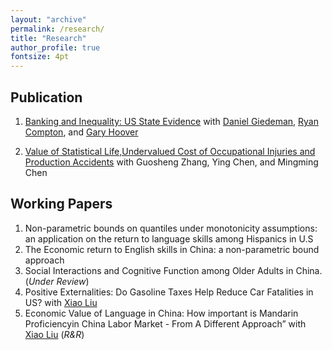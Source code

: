 ```yaml
---
layout: "archive"
permalink: /research/
title: "Research"
author_profile: true
fontsize: 4pt
---
```


## Publication

1. [Banking and Inequality: US State Evidence](https://www.tandfonline.com/doi/pdf/10.1016/j.soscij.2018.07.002?needAccess=true) with [Daniel Giedeman](https://www.gvsu.edu/seidman/facultystaff-directory-195.htm?recordId_1=7301B0CC-6EC1-669E-763A804E0CAD3C75), [Ryan Compton](https://ryancompton.wordpress.com/), and [Gary Hoover](https://sites.google.com/site/garyhoovereconomics/)

2. [Value of Statistical Life,Undervalued Cost of Occupational Injuries and Production Accidents](http://www.erj.cn/en/IssueInfo.aspx?m=20181008131700163948) with Guosheng Zhang, Ying Chen, and Mingming Chen

## Working Papers
1. Non-parametric bounds on quantiles under monotonicity assumptions: an application on the return to language skills among Hispanics in U.S
2. The Economic return to English skills in China: a non-parametric bound approach
3. Social Interactions and Cognitive Function among Older Adults in China. (*Under Review*)
4. Positive Externalities: Do Gasoline Taxes Help Reduce Car Fatalities in US? with [Xiao Liu](https://econxiaoliu.weebly.com/)
5. Economic Value of Language in China: How important is Mandarin Proficiencyin China Labor Market - From A Different Approach” with [Xiao Liu](https://econxiaoliu.weebly.com/) (*R&R*)

